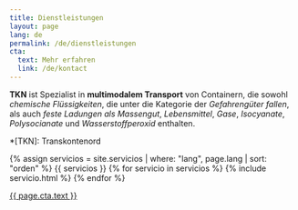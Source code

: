 ```yaml
---
title: Dienstleistungen
layout: page
lang: de
permalink: /de/dienstleistungen
cta:
  text: Mehr erfahren
  link: /de/kontact
---
```


**TKN** ist Spezialist in **multimodalem Transport** von Containern, die sowohl *chemische Flüssigkeiten*, die unter die Kategorie der *Gefahrengüter fallen*, als auch *feste Ladungen als Massengut*, *Lebensmittel*, *Gase*,  *Isocyanate*, *Polysocianate* und  *Wasserstoffperoxid* enthalten.

<!-- Abbreviations -->
*[TKN]: Transkontenord

<div class="row">
{% assign servicios = site.servicios | where: "lang", page.lang | sort: "orden" %}
{{ servicios }}
{% for servicio in servicios %}
{% include servicio.html %}
{% endfor %}
</div>

<div class="jumbotron clearfix">
  <p class="text-center"><a class="btn btn-default btn-lg" href="{{ page.cta.link }}" role="button">{{ page.cta.text }}</a></p>
</div>
